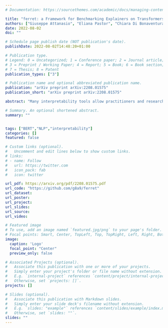 ```yaml
---
# Documentation: https://sourcethemes.com/academic/docs/managing-content/

title: "ferret: a Framework for Benchmarking Explainers on Transformers"
authors: ["Giuseppe Attanasio", "Eliana Pastor", "Chiara Di Bonaventura", "Debora Nozza"]
date: 2022-08-02
doi: ""

# Schedule page publish date (NOT publication's date).
publishDate: 2022-08-02T14:48:20+01:00

# Publication type.
# Legend: 0 = Uncategorized; 1 = Conference paper; 2 = Journal article;
# 3 = Preprint / Working Paper; 4 = Report; 5 = Book; 6 = Book section;
# 7 = Thesis; 8 = Patent
publication_types: ["3"]

# Publication name and optional abbreviated publication name.
publication: "arXiv preprint arXiv:2208.01575"
publication_short: "arXiv preprint arXiv:2208.01575"

abstract: "Many interpretability tools allow practitioners and researchers to explain Natural Language Processing systems. However, each tool requires different configurations and provides explanations in different forms, hindering the possibility of assessing and comparing them. A principled, unified evaluation benchmark will guide the users through the central question: which explanation method is more reliable for my use case? We introduce ferret, an easy-to-use, extensible Python library to explain Transformer-based models integrated with the Hugging Face Hub. It offers a unified benchmarking suite to test and compare a wide range of state-of-the-art explainers on any text or interpretability corpora. In addition, ferret provides convenient programming abstractions to foster the introduction of new explanation methods, datasets, or evaluation metrics."

# Summary. An optional shortened abstract.
summary: ""


tags: ["BERT","NLP","interpretability"]
categories: []
featured: false

# Custom links (optional).
#   Uncomment and edit lines below to show custom links.
# links:
# - name: Follow
#   url: https://twitter.com
#   icon_pack: fab
#   icon: twitter

url_pdf: https://arxiv.org/pdf/2208.01575.pdf
url_code: "https://github.com/g8a9/ferret"
url_dataset:
url_poster:
url_project:
url_slides:
url_source:
url_video:

# Featured image
# To use, add an image named `featured.jpg/png` to your page's folder.
# Focal points: Smart, Center, TopLeft, Top, TopRight, Left, Right, BottomLeft, Bottom, BottomRight.
image:
  caption: 'Logo'
  focal_point: "Center"
  preview_only: false

# Associated Projects (optional).
#   Associate this publication with one or more of your projects.
#   Simply enter your project's folder or file name without extension.
#   E.g. `internal-project` references `content/project/internal-project/index.md`.
#   Otherwise, set `projects: []`.
projects: []

# Slides (optional).
#   Associate this publication with Markdown slides.
#   Simply enter your slide deck's filename without extension.
#   E.g. `slides: "example"` references `content/slides/example/index.md`.
#   Otherwise, set `slides: ""`.
slides: ""
---
```

